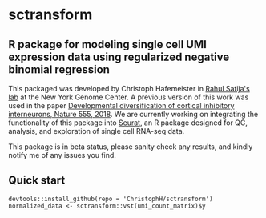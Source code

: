 # sctransform
## R package for modeling single cell UMI expression data using regularized negative binomial regression

This packaged was developed by Christoph Hafemeister in [Rahul Satija's lab](https://satijalab.org/) at the New York Genome Center. A previous version of this work was used in the paper [Developmental diversification of cortical inhibitory interneurons, Nature 555, 2018](https://github.com/ChristophH/in-lineage). We are currently working on integrating the functionality of this package into [Seurat](https://satijalab.org/seurat/), an R package designed for QC, analysis, and exploration of single cell RNA-seq data.

This package is in beta status, please sanity check any results, and kindly notify me of any issues you find.

## Quick start
`devtools::install_github(repo = 'ChristophH/sctransform')`  
`normalized_data <- sctransform::vst(umi_count_matrix)$y`
